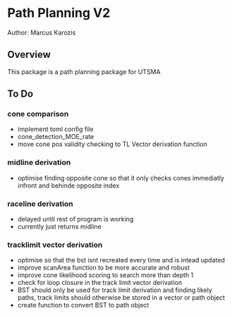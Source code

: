 # Path Planning V2

Author: Marcus Karozis

## Overview

This package is a path planning package for UTSMA

## To Do

### cone comparison

- implement toml config file
- cone_detection_MOE_rate
- move cone pos validity checking to TL Vector derivation function


### midline derivation

- optimise finding opposite cone so that it only checks cones immediatly infront and behinde opposite index

### raceline derivation

- delayed until rest of program is working
- currently just returns midline

### tracklimit vector derivation

- optimise so that the bst isnt recreated every time and is intead updated
- improve scanArea function to be more accurate and robust
- improve cone likelihood scoring to search more than depth 1
- check for loop closure in the track limit vector derivation
- BST should only be used for track limit derivation and finding likely paths, track limits should otherwise be stored in a vector or path object
- create function to convert BST to path object
